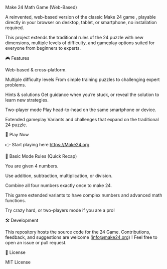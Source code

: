 Make 24 Math Game (Web-Based)

A reinvented, web-based version of the classic Make 24 game
, playable directly in your browser on desktop, tablet, or smartphone, no installation required.

This project extends the traditional rules of the 24 puzzle with new dimensions, multiple levels of difficulty, and gameplay options suited for everyone from beginners to experts.

🎮 Features

Web-based & cross-platform. 

Multiple difficulty levels
From simple training puzzles to challenging expert problems.

Hints & solutions
Get guidance when you’re stuck, or reveal the solution to learn new strategies.

Two-player mode
Play head-to-head on the same smartphone or device.

Extended gameplay
Variants and challenges that expand on the traditional 24 puzzle.

🚀 Play Now

👉 Start playing here  https://Make24.org
 

📖 Basic Mode Rules (Quick Recap)

You are given 4 numbers.

Use addition, subtraction, multiplication, or division.

Combine all four numbers exactly once to make 24.

This game extended variants to have complex numbers and advanced math functions.

Try crazy hard, or two-players mode if you are a pro!

🛠️ Development

This repository hosts the source code for the 24 Game.
Contributions, feedback, and suggestions are welcome (info@make24.org) ! Feel free to open an issue or pull request.

📜 License

MIT License
